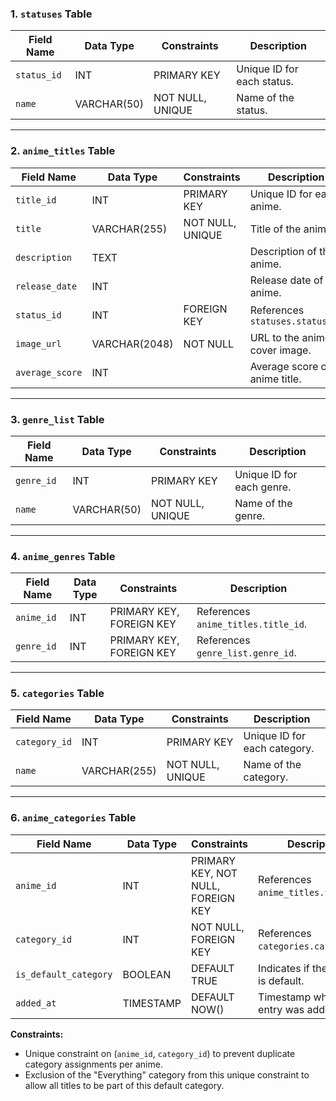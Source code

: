 ### 1. `statuses` Table

| Field Name  | Data Type     | Constraints           | Description                |
|-------------|---------------|-----------------------|----------------------------|
| `status_id` | INT           | PRIMARY KEY           | Unique ID for each status. |
| `name`      | VARCHAR(50)   | NOT NULL, UNIQUE      | Name of the status.        |

---

### 2. `anime_titles` Table

| Field Name      | Data Type       | Constraints                 | Description                     |
|-----------------|-----------------|-----------------------------|---------------------------------|
| `title_id`      | INT             | PRIMARY KEY                 | Unique ID for each anime.       |
| `title`         | VARCHAR(255)    | NOT NULL, UNIQUE            | Title of the anime.             |
| `description`   | TEXT            |                             | Description of the anime.       |
| `release_date`  | INT             |                             | Release date of the anime.      |
| `status_id`     | INT             | FOREIGN KEY                 | References `statuses.status_id` |
| `image_url`     | VARCHAR(2048)   | NOT NULL                    | URL to the anime cover image.   |
| `average_score` | INT             |                             | Average score of anime title.   |

---

### 3. `genre_list` Table

| Field Name  | Data Type     | Constraints           | Description                |
|-------------|---------------|-----------------------|----------------------------|
| `genre_id`  | INT           | PRIMARY KEY           | Unique ID for each genre.  |
| `name`      | VARCHAR(50)   | NOT NULL, UNIQUE      | Name of the genre.         |

---

### 4. `anime_genres` Table

| Field Name  | Data Type     | Constraints                        | Description                          |
|-------------|---------------|------------------------------------|--------------------------------------|
| `anime_id`  | INT           | PRIMARY KEY, FOREIGN KEY           | References `anime_titles.title_id`.  |
| `genre_id`  | INT           | PRIMARY KEY, FOREIGN KEY           | References `genre_list.genre_id`.    |

---

### 5. `categories` Table

| Field Name    | Data Type     | Constraints           | Description                         |
|---------------|---------------|-----------------------|-------------------------------------|
| `category_id` | INT           | PRIMARY KEY           | Unique ID for each category.        |
| `name`        | VARCHAR(255)  | NOT NULL, UNIQUE      | Name of the category.               |

---

### 6. `anime_categories` Table

| Field Name             | Data Type     | Constraints                                                            | Description                          |
|------------------------|---------------|------------------------------------------------------------------------|--------------------------------------|
| `anime_id`             | INT           | PRIMARY KEY, NOT NULL, FOREIGN KEY                                     | References `anime_titles.title_id`.  |
| `category_id`          | INT           | NOT NULL, FOREIGN KEY                                                  | References `categories.category_id`. |
| `is_default_category`  | BOOLEAN       | DEFAULT TRUE                                                           | Indicates if the category is default.|
| `added_at`             | TIMESTAMP     | DEFAULT NOW()                                                          | Timestamp when the entry was added.  |

**Constraints:**
- Unique constraint on (`anime_id`, `category_id`) to prevent duplicate category assignments per anime.
- Exclusion of the "Everything" category from this unique constraint to allow all titles to be part of this default category.